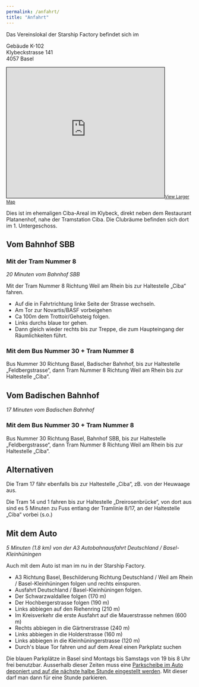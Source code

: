 ```yaml
---
permalink: /anfahrt/
title: "Anfahrt"
---
```


Das Vereinslokal der Starship Factory befindet sich im

Gebäude K-102  
Klybeckstrasse 141  
4057 Basel  

<iframe width="425" height="350" frameborder="0" scrolling="no" marginheight="0" marginwidth="0" src="https://www.openstreetmap.org/export/embed.html?bbox=7.588001489639283%2C47.5734278757491%2C7.590930461883546%2C47.5762072528712&amp;layer=transportmap&amp;marker=47.57481758275047%2C7.589465975761414" style="border: 1px solid black"></iframe><small><a href="https://www.openstreetmap.org/?mlat=47.57482&amp;mlon=7.58947#map=18/47.57482/7.58947&amp;layers=T">View Larger Map</a></small>

Dies ist im ehemaligen Ciba-Areal im Klybeck, direkt neben dem Restaurant Platanenhof, nahe der Tramstation Ciba. Die Clubräume befinden sich dort im 1. Untergeschoss.

## Vom Bahnhof SBB

### Mit der Tram Nummer 8

_20 Minuten vom Bahnhof SBB_

Mit der Tram Nummer 8 Richtung Weil am Rhein bis zur Haltestelle „Ciba“ fahren.

- Auf die in Fahrtrichtung linke Seite der Strasse wechseln.
- Am Tor zur Novartis/BASF vorbeigehen
- Ca 100m dem Trottoir/Gehsteig folgen.
- Links durchs blaue tor gehen.
- Dann gleich wieder rechts bis zur Treppe, die zum Haupteingang der Räumlichkeiten führt.

### Mit dem Bus Nummer 30 + Tram Nummer 8

Bus Nummer 30 Richtung Basel, Badischer Bahnhof, bis zur Haltestelle „Feldbergstrasse“, dann Tram Nummer 8 Richtung Weil am Rhein bis zur Haltestelle „Ciba“.

## Vom Badischen Bahnhof

_17 Minuten vom Badischen Bahnhof_

### Mit dem Bus Nummer 30 + Tram Nummer 8

Bus Nummer 30 Richtung Basel, Bahnhof SBB, bis zur Haltestelle „Feldbergstrasse“, dann Tram Nummer 8 Richtung Weil am Rhein bis zur Haltestelle „Ciba“.

## Alternativen

Die Tram 17 fähr ebenfalls bis zur Haltestelle „Ciba“, zB. von der Heuwaage aus.

Die Tram 14 und 1 fahren bis zur Haltestelle „Dreirosenbrücke“, von dort aus sind es 5 Minuten zu Fuss entlang der Tramlinie 8/17, an der Haltestelle „Ciba“ vorbei (s.o.)

## Mit dem Auto

_5 Minuten (1.8 km) von der A3 Autobahnausfahrt Deutschland / Basel-Kleinhüningen_

Auch mit dem Auto ist man im nu in der Starship Factory.

- A3 Richtung Basel, Beschilderung Richtung Deutschland / Weil am Rhein / Basel-Kleinhüningen folgen und rechts einspuren.
- Ausfahrt Deutschland / Basel-Kleinhüningen folgen.
- Der Schwarzwaldallee folgen (170 m)
- Der Hochbergerstrasse folgen (190 m)
- Links abbiegen auf den Riehenring (210 m)
- Im Kreisverkehr die erste Ausfahrt auf die Mauerstrasse nehmen (600 m)
- Rechts abbiegen in die Gärtnerstrasse (240 m)
- Links abbiegen in die Holderstrasse (160 m)
- Links abbiegen in die Kleinhüningerstrasse (120 m)
- Durch's blaue Tor fahren und auf dem Areal einen Parkplatz suchen

Die blauen Parkplätze in Basel sind Montags bis Samstags von 19 bis 8 Uhr frei benutzbar. Ausserhalb dieser Zeiten muss eine [Parkscheibe im Auto deponiert und auf die nächste halbe Stunde eingestellt werden](http://www.polizei.bs.ch/verkehr/strassenverkehr/parkieren.html "Eine Anleitung der Kantonspolizei Basel zur korrekten Benutzung der Parkschreibe."). Mit dieser darf man dann für eine Stunde parkieren.
